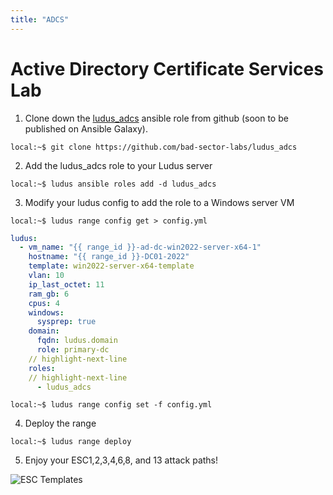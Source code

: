 ```yaml
---
title: "ADCS"
---
```


# Active Directory Certificate Services Lab

1. Clone down the [ludus_adcs](https://github.com/bad-sector-labs/ludus_adcs) ansible role from github (soon to be published on Ansible Galaxy).

```
local:~$ git clone https://github.com/bad-sector-labs/ludus_adcs
```

2. Add the ludus_adcs role to your Ludus server

```
local:~$ ludus ansible roles add -d ludus_adcs
```

3. Modify your ludus config to add the role to a Windows server VM

```
local:~$ ludus range config get > config.yml
```

```yaml title="config.yml"
ludus:
  - vm_name: "{{ range_id }}-ad-dc-win2022-server-x64-1"
    hostname: "{{ range_id }}-DC01-2022"
    template: win2022-server-x64-template
    vlan: 10
    ip_last_octet: 11
    ram_gb: 6
    cpus: 4
    windows:
      sysprep: true
    domain:
      fqdn: ludus.domain
      role: primary-dc
    // highlight-next-line
    roles:
    // highlight-next-line
      - ludus_adcs
```

```
local:~$ ludus range config set -f config.yml
```

4. Deploy the range

```
local:~$ ludus range deploy
```

5. Enjoy your ESC1,2,3,4,6,8, and 13 attack paths!

![ESC Templates](/img/envs/adcs-templates.png)
